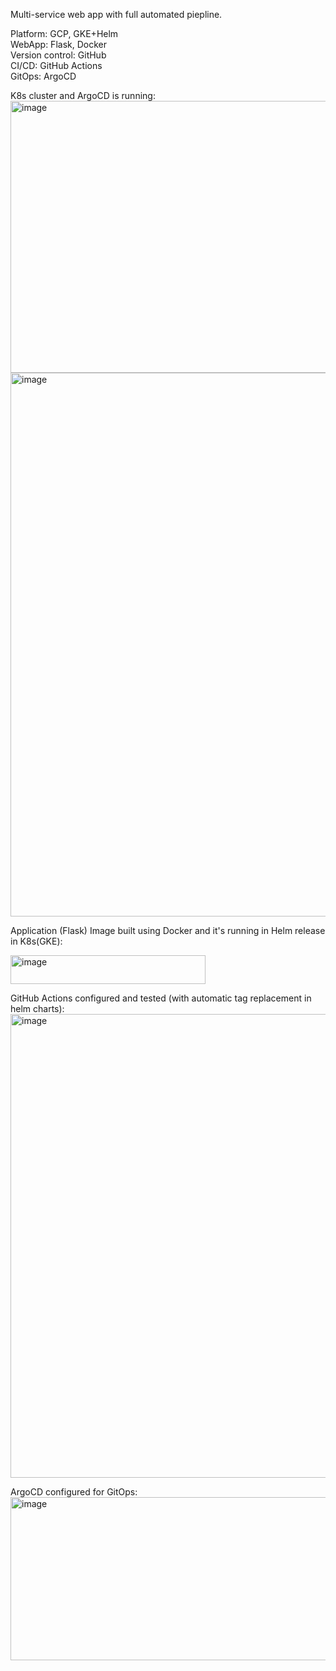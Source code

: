 Multi-service web app with full automated piepline.

Platform: GCP, GKE+Helm  
WebApp: Flask, Docker    
Version control: GitHub  
CI/CD: GitHub Actions  
GitOps: ArgoCD  


K8s cluster and ArgoCD is running:  
<img width="735" height="435" alt="image" src="https://github.com/user-attachments/assets/e1dfe458-4f3d-4798-838d-c9b0dadc2bf5" />  
<img width="807" height="870" alt="image" src="https://github.com/user-attachments/assets/cab61773-4a1e-4d3d-a528-9ae97b53b677" />  



Application (Flask) Image built using Docker and it's running in Helm release in K8s(GKE):

<img width="312" height="46" alt="image" src="https://github.com/user-attachments/assets/520532c7-4924-4a47-99c5-5290464ede51" />  



GitHub Actions configured and tested (with automatic tag replacement in helm charts):
<img width="810" height="742" alt="image" src="https://github.com/user-attachments/assets/3fab549d-592f-4ad2-a6b4-60e26cdf51a3" />  



ArgoCD configured for GitOps:
<img width="1030" height="261" alt="image" src="https://github.com/user-attachments/assets/79a7a9ce-598e-4519-a4d7-99eb6a13eb85" />  
